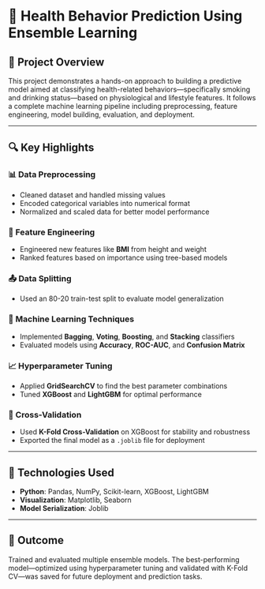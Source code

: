 # 🧠 Health Behavior Prediction Using Ensemble Learning

## 📌 Project Overview  
This project demonstrates a hands-on approach to building a predictive model aimed at classifying health-related behaviors—specifically smoking and drinking status—based on physiological and lifestyle features. It follows a complete machine learning pipeline including preprocessing, feature engineering, model building, evaluation, and deployment.

---

## 🔍 Key Highlights

### 📊 Data Preprocessing
- Cleaned dataset and handled missing values
- Encoded categorical variables into numerical format
- Normalized and scaled data for better model performance

### 🧬 Feature Engineering
- Engineered new features like **BMI** from height and weight
- Ranked features based on importance using tree-based models

### 📤 Data Splitting
- Used an 80-20 train-test split to evaluate model generalization

### 🧠 Machine Learning Techniques
- Implemented **Bagging**, **Voting**, **Boosting**, and **Stacking** classifiers
- Evaluated models using **Accuracy**, **ROC-AUC**, and **Confusion Matrix**

### 📈 Hyperparameter Tuning
- Applied **GridSearchCV** to find the best parameter combinations
- Tuned **XGBoost** and **LightGBM** for optimal performance

### 🔁 Cross-Validation
- Used **K-Fold Cross-Validation** on XGBoost for stability and robustness
- Exported the final model as a `.joblib` file for deployment

---

## 🧰 Technologies Used
- **Python**: Pandas, NumPy, Scikit-learn, XGBoost, LightGBM  
- **Visualization**: Matplotlib, Seaborn  
- **Model Serialization**: Joblib  

---

## 🎯 Outcome
Trained and evaluated multiple ensemble models. The best-performing model—optimized using hyperparameter tuning and validated with K-Fold CV—was saved for future deployment and prediction tasks.
